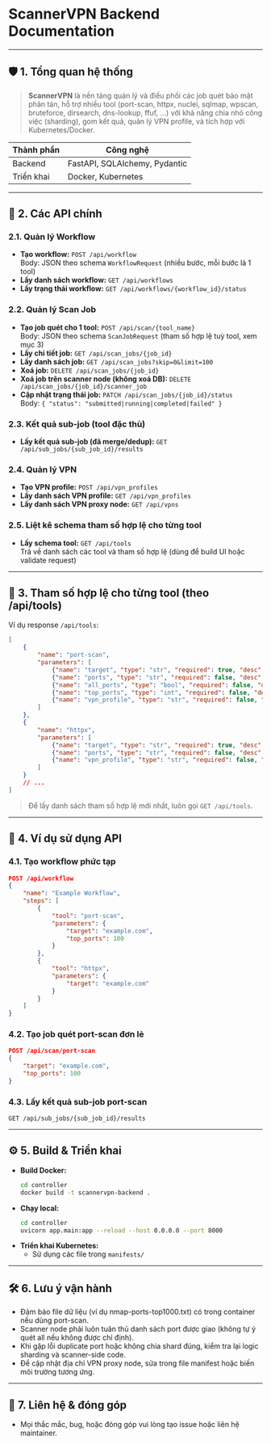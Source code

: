 # ScannerVPN Backend Documentation

---

## 🛡️ 1. Tổng quan hệ thống

> **ScannerVPN** là nền tảng quản lý và điều phối các job quét bảo mật phân tán, hỗ trợ nhiều tool (port-scan, httpx, nuclei, sqlmap, wpscan, bruteforce, dirsearch, dns-lookup, ffuf, ...) với khả năng chia nhỏ công việc (sharding), gom kết quả, quản lý VPN profile, và tích hợp với Kubernetes/Docker.

| Thành phần | Công nghệ |
|------------|-----------|
| Backend    | FastAPI, SQLAlchemy, Pydantic |
| Triển khai | Docker, Kubernetes |

---

## 🚦 2. Các API chính

### 2.1. Quản lý Workflow
- **Tạo workflow:** `POST /api/workflow`  
	Body: JSON theo schema `WorkflowRequest` (nhiều bước, mỗi bước là 1 tool)
- **Lấy danh sách workflow:** `GET /api/workflows`
- **Lấy trạng thái workflow:** `GET /api/workflows/{workflow_id}/status`

### 2.2. Quản lý Scan Job
- **Tạo job quét cho 1 tool:** `POST /api/scan/{tool_name}`  
	Body: JSON theo schema `ScanJobRequest` (tham số hợp lệ tuỳ tool, xem mục 3)
- **Lấy chi tiết job:** `GET /api/scan_jobs/{job_id}`
- **Lấy danh sách job:** `GET /api/scan_jobs?skip=0&limit=100`
- **Xoá job:** `DELETE /api/scan_jobs/{job_id}`
- **Xoá job trên scanner node (không xoá DB):** `DELETE /api/scan_jobs/{job_id}/scanner_job`
- **Cập nhật trạng thái job:** `PATCH /api/scan_jobs/{job_id}/status`  
	Body: `{ "status": "submitted|running|completed|failed" }`

### 2.3. Kết quả sub-job (tool đặc thù)
- **Lấy kết quả sub-job (đã merge/dedup):** `GET /api/sub_jobs/{sub_job_id}/results`

### 2.4. Quản lý VPN
- **Tạo VPN profile:** `POST /api/vpn_profiles`
- **Lấy danh sách VPN profile:** `GET /api/vpn_profiles`
- **Lấy danh sách VPN proxy node:** `GET /api/vpns`

### 2.5. Liệt kê schema tham số hợp lệ cho từng tool
- **Lấy schema tool:** `GET /api/tools`  
	Trả về danh sách các tool và tham số hợp lệ (dùng để build UI hoặc validate request)

---

## 🧩 3. Tham số hợp lệ cho từng tool (theo /api/tools)

Ví dụ response `/api/tools`:

```json
[
	{
		"name": "port-scan",
		"parameters": [
			{"name": "target", "type": "str", "required": true, "desc": "IP/domain cần quét"},
			{"name": "ports", "type": "str", "required": false, "desc": "Danh sách port, ví dụ: 80,443,8080"},
			{"name": "all_ports", "type": "bool", "required": false, "desc": "Quét toàn bộ port"},
			{"name": "top_ports", "type": "int", "required": false, "desc": "Quét top N port phổ biến"},
			{"name": "vpn_profile", "type": "str", "required": false, "desc": "VPN profile sử dụng"}
		]
	},
	{
		"name": "httpx",
		"parameters": [
			{"name": "target", "type": "str", "required": true, "desc": "IP/domain cần quét"},
			{"name": "ports", "type": "str", "required": false, "desc": "Danh sách port"},
			{"name": "vpn_profile", "type": "str", "required": false, "desc": "VPN profile sử dụng"}
		]
	}
	// ...
]
```
> Để lấy danh sách tham số hợp lệ mới nhất, luôn gọi `GET /api/tools`.

---

## 📝 4. Ví dụ sử dụng API

### 4.1. Tạo workflow phức tạp
```json
POST /api/workflow
{
	"name": "Example Workflow",
	"steps": [
		{
			"tool": "port-scan",
			"parameters": {
				"target": "example.com",
				"top_ports": 100
			}
		},
		{
			"tool": "httpx",
			"parameters": {
				"target": "example.com"
			}
		}
	]
}
```

### 4.2. Tạo job quét port-scan đơn lẻ
```json
POST /api/scan/port-scan
{
	"target": "example.com",
	"top_ports": 100
}
```

### 4.3. Lấy kết quả sub-job port-scan
```
GET /api/sub_jobs/{sub_job_id}/results
```

---

## ⚙️ 5. Build & Triển khai

- **Build Docker:**
	```sh
	cd controller
	docker build -t scannervpn-backend .
	```
- **Chạy local:**
	```sh
	cd controller
	uvicorn app.main:app --reload --host 0.0.0.0 --port 8000
	```
- **Triển khai Kubernetes:**
	- Sử dụng các file trong `manifests/`

---

## 🛠️ 6. Lưu ý vận hành

- Đảm bảo file dữ liệu (ví dụ nmap-ports-top1000.txt) có trong container nếu dùng port-scan.
- Scanner node phải luôn tuân thủ danh sách port được giao (không tự ý quét all nếu không được chỉ định).
- Khi gặp lỗi duplicate port hoặc không chia shard đúng, kiểm tra lại logic sharding và scanner-side code.
- Để cập nhật địa chỉ VPN proxy node, sửa trong file manifest hoặc biến môi trường tương ứng.

---

## 🤝 7. Liên hệ & đóng góp

- Mọi thắc mắc, bug, hoặc đóng góp vui lòng tạo issue hoặc liên hệ maintainer.

